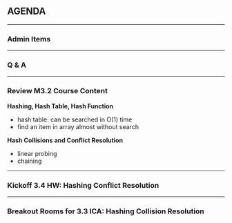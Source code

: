 ## AGENDA

---  

### Admin Items

---  

### Q & A

---  
### Review M3.2 Course Content 

**Hashing, Hash Table, Hash Function**  
- hash table: can be searched in O(1) time
- find an item in array almost without search

**Hash Collisions and Conflict Resolution**  
- linear probing
- chaining

---  

### Kickoff 3.4 HW: Hashing Conflict Resolution

---  

### Breakout Rooms for 3.3 ICA: Hashing Collision Resolution


